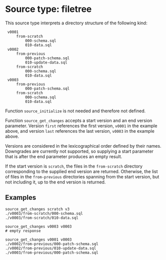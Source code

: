 Source type: filetree
=====================

This source type interprets a directory structure of the following kind:

     v0001
         from-scratch
             000-schema.sql
             010-data.sql
     v0002
         from-previous
             000-patch-schema.sql
             010-update-data.sql
         from-scratch
             000-schema.sql
             010-data.sql
     v0003
         from-previous
             000-patch-schema.sql
         from-scratch
             000-schema.sql
             010-data.sql

Function `source_initialize` is not needed and therefore not defined.

Function `source_get_changes` accepts a start version and an end version parameter. Version `first`
references the first version, `v0001` in the example above, and version `last` references the last version,
`v0003` in the example above.

Versions are considered in the lexicographical order defined by their names. Downgrades are currently not supported,
so supplying a start parameter that is after the end parameter produces an empty result.

If the start version is `scratch`, the files in the `from-scratch` directory corresponding to the supplied end version
are returned. Otherwise, the list of files in the `from-previous` directories spanning from the start version, but not
including it, up to the end version is returned.

Examples
--------

    source_get_changes scratch v3
    ./v0003/from-scratch/000-schema.sql
    ./v0003/from-scratch/010-data.sql

    source_get_changes v0003 v0003
    # empty response

    source_get_changes v0001 v0003
    ./v0002/from-previous/000-patch-schema.sql
    ./v0002/from-previous/010-update-data.sql
    ./v0003/from-previous/000-patch-schema.sql

